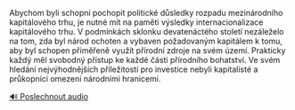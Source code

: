 
Abychom byli schopni pochopit politické důsledky rozpadu mezinárodního kapitálového trhu, je nutné mít na paměti výsledky internacionalizace kapitálového trhu. V podmínkách sklonku devatenáctého století nezáleželo na tom, zda byl národ ochoten a vybaven požadovaným kapitálem k tomu, aby byl schopen přiměřeně využít přírodní zdroje na svém území. Prakticky každý měl svobodný přístup ke každé části přírodního bohatství. Ve svém hledání nejvýhodnějších příležitostí pro investice nebyli kapitalisté a průkopníci omezeni národními hranicemi.

[🔊 Poslechnout audio](/data/7-paragraphs/audio/chapter_92/para_006-Abychom-byli-schopni-pochopit-politick-dsledky-r.mp3)
